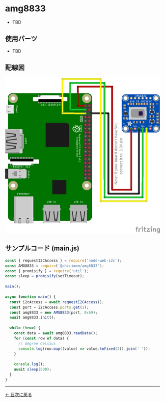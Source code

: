 # amg8833

- TBD

## 使用パーツ

- TBD

## 配線図

![配線図](./images/amg8833/schematic.png 'schematic')

## サンプルコード (main.js)

```javascript
const { requestI2CAccess } = require('node-web-i2c');
const AMG8833 = require('@chirimen/amg8833');
const { promisify } = require('util');
const sleep = promisify(setTimeout);

main();

async function main() {
  const i2cAccess = await requestI2CAccess();
  const port = i2cAccess.ports.get(1);
  const amg8833 = new AMG8833(port, 0x69);
  await amg8833.init();

  while (true) {
    const data = await amg8833.readData();
    for (const row of data) {
      // degree Celsius
      console.log(row.map((value) => value.toFixed(2)).join(' '));
    }

    console.log();
    await sleep(500);
  }
}
```

---

[← 目次に戻る](./index.md)
